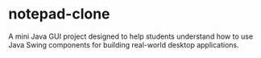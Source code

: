 # notepad-clone
A mini Java GUI project designed to help students understand how to use Java Swing components for building real-world desktop applications.
